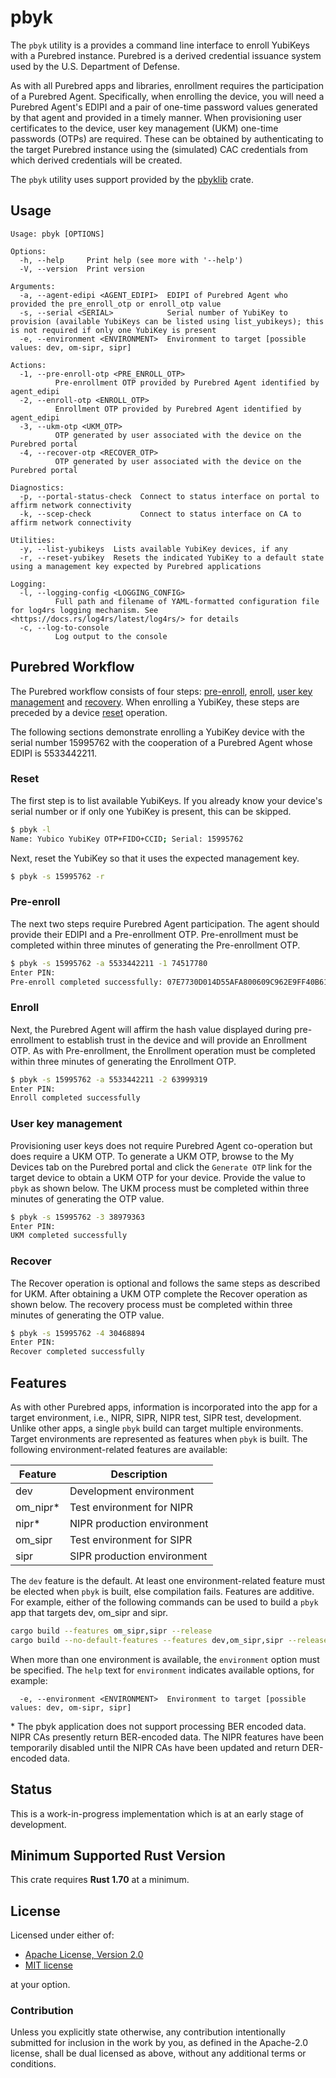 # pbyk

The `pbyk` utility is a provides a command line interface to enroll YubiKeys with a Purebred instance. Purebred is a derived
credential issuance system used by the U.S. Department of Defense. 

As with all Purebred apps and libraries, enrollment requires the participation of a Purebred Agent. Specifically, when enrolling
the device, you will need a Purebred Agent's EDIPI and a pair of one-time password values generated by that agent and
provided in a timely manner. When provisioning user certificates to the device, user key management (UKM) one-time
passwords (OTPs) are required. These can be obtained by authenticating to the target Purebred instance using the
(simulated) CAC credentials from which derived credentials will be created.

The `pbyk` utility uses support provided by the [pbyklib](../pbyklib/index.html) crate.

## Usage
```text
Usage: pbyk [OPTIONS]

Options:
  -h, --help     Print help (see more with '--help')
  -V, --version  Print version

Arguments:
  -a, --agent-edipi <AGENT_EDIPI>  EDIPI of Purebred Agent who provided the pre_enroll_otp or enroll_otp value
  -s, --serial <SERIAL>            Serial number of YubiKey to provision (available YubiKeys can be listed using list_yubikeys); this is not required if only one YubiKey is present
  -e, --environment <ENVIRONMENT>  Environment to target [possible values: dev, om-sipr, sipr]

Actions:
  -1, --pre-enroll-otp <PRE_ENROLL_OTP>
          Pre-enrollment OTP provided by Purebred Agent identified by agent_edipi
  -2, --enroll-otp <ENROLL_OTP>
          Enrollment OTP provided by Purebred Agent identified by agent_edipi
  -3, --ukm-otp <UKM_OTP>
          OTP generated by user associated with the device on the Purebred portal
  -4, --recover-otp <RECOVER_OTP>
          OTP generated by user associated with the device on the Purebred portal

Diagnostics:
  -p, --portal-status-check  Connect to status interface on portal to affirm network connectivity
  -k, --scep-check           Connect to status interface on CA to affirm network connectivity

Utilities:
  -y, --list-yubikeys  Lists available YubiKey devices, if any
  -r, --reset-yubikey  Resets the indicated YubiKey to a default state using a management key expected by Purebred applications

Logging:
  -l, --logging-config <LOGGING_CONFIG>
          Full path and filename of YAML-formatted configuration file for log4rs logging mechanism. See <https://docs.rs/log4rs/latest/log4rs/> for details
  -c, --log-to-console
          Log output to the console
```
## Purebred Workflow

The Purebred workflow consists of four steps: [pre-enroll](#pre-enroll), [enroll](#enroll), [user key management](#user-key-management)
and [recovery](#recover). When enrolling a YubiKey, these steps are preceded by a device [reset](#reset) operation.

The following sections demonstrate enrolling a YubiKey device with the serial number 15995762 with the cooperation of a
Purebred Agent whose EDIPI is 5533442211. 

### Reset

The first step is to list available YubiKeys. If you already know your device's  serial number or if only one YubiKey 
is present, this can be skipped.

```bash
$ pbyk -l
Name: Yubico YubiKey OTP+FIDO+CCID; Serial: 15995762
```

Next, reset the YubiKey so that it uses the expected management key.

```bash
$ pbyk -s 15995762 -r
```

### Pre-enroll

The next two steps require Purebred Agent participation. The agent should provide their EDIPI and a 
Pre-enrollment OTP. Pre-enrollment must be completed within three minutes of generating the Pre-enrollment OTP.

```bash
$ pbyk -s 15995762 -a 5533442211 -1 74517780
Enter PIN: 
Pre-enroll completed successfully: 07E7730D014D55AFA800609C962E9FF40B61A5AD70E07AAC95E9F6911C4B48E1
```

### Enroll

Next, the Purebred Agent will affirm the hash value displayed during pre-enrollment to establish trust in the device and will provide an Enrollment OTP.
As with Pre-enrollment, the Enrollment operation must be completed within three minutes of generating the Enrollment OTP.

```bash
$ pbyk -s 15995762 -a 5533442211 -2 63999319
Enter PIN: 
Enroll completed successfully
```

### User key management

Provisioning user keys does not require Purebred Agent co-operation but does require a UKM OTP. To generate a UKM OTP, 
browse to the My Devices tab on the Purebred portal and click the `Generate OTP` link for the target device to obtain a 
UKM OTP for your device. Provide the value to `pbyk` as shown below. The UKM process must be completed within three minutes of
generating the OTP value.

```bash
$ pbyk -s 15995762 -3 38979363
Enter PIN: 
UKM completed successfully
```

### Recover

The Recover operation is optional and follows the same steps as described for UKM. After obtaining a UKM OTP complete
the Recover operation as shown below. The recovery process must be completed within three minutes of
generating the OTP value.

```bash
$ pbyk -s 15995762 -4 30468894
Enter PIN: 
Recover completed successfully
```

## Features

As with other Purebred apps, information is incorporated into the app for a target environment, i.e., NIPR, SIPR, NIPR test, SIPR test, development.
Unlike other apps, a single `pbyk` build can target multiple environments. Target environments are represented as features
when `pbyk` is built. The following environment-related features are available:

| Feature  | Description                 |
|----------|-----------------------------|
| dev      | Development environment     |
| om_nipr* | Test environment for NIPR   |
| nipr*    | NIPR production environment |
| om_sipr  | Test environment for SIPR   |
| sipr     | SIPR production environment |

The `dev` feature is the default. At least one environment-related feature must be elected when `pbyk` is built, else compilation fails.
Features are additive. For example, either of the following commands can be used to build a `pbyk` app that targets dev, om_sipr and sipr.
```bash
cargo build --features om_sipr,sipr --release
cargo build --no-default-features --features dev,om_sipr,sipr --release
```
When more than one environment is available, the `environment` option must be specified. The `help` text for `environment` indicates available options, for example:
```text
  -e, --environment <ENVIRONMENT>  Environment to target [possible values: dev, om-sipr, sipr]
```

\* The pbyk application does not support processing BER encoded data. NIPR CAs presently return BER-encoded data. The NIPR features have been temporarily disabled until the NIPR CAs have been updated and return DER-encoded data. 

## Status

This is a work-in-progress implementation which is at an early stage of development.

## Minimum Supported Rust Version

This crate requires **Rust 1.70** at a minimum.

## License

Licensed under either of:

- [Apache License, Version 2.0](http://www.apache.org/licenses/LICENSE-2.0)
- [MIT license](http://opensource.org/licenses/MIT)

at your option.

### Contribution

Unless you explicitly state otherwise, any contribution intentionally submitted
for inclusion in the work by you, as defined in the Apache-2.0 license, shall be
dual licensed as above, without any additional terms or conditions.
